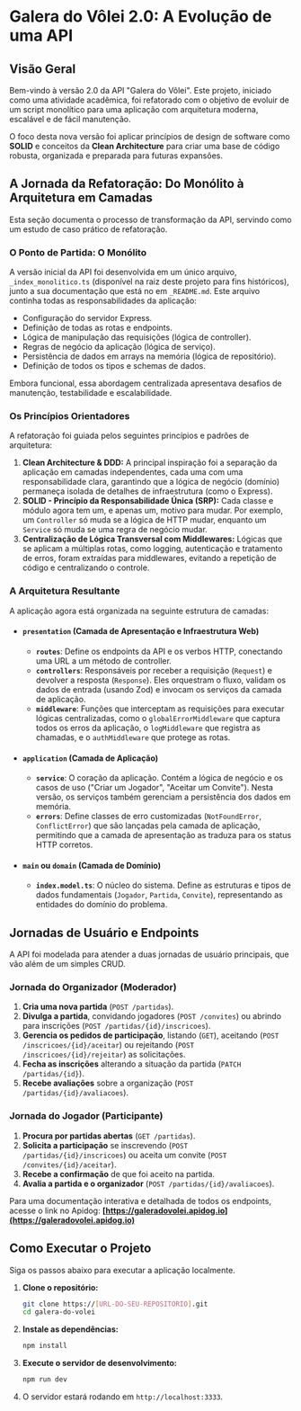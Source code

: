 # Galera do Vôlei 2.0: A Evolução de uma API

## Visão Geral

Bem-vindo à versão 2.0 da API "Galera do Vôlei". Este projeto, iniciado como uma atividade acadêmica, foi refatorado com o objetivo de evoluir de um script monolítico para uma aplicação com arquitetura moderna, escalável e de fácil manutenção.

O foco desta nova versão foi aplicar princípios de design de software como **SOLID** e conceitos da **Clean Architecture** para criar uma base de código robusta, organizada e preparada para futuras expansões.

## A Jornada da Refatoração: Do Monólito à Arquitetura em Camadas

Esta seção documenta o processo de transformação da API, servindo como um estudo de caso prático de refatoração.

### O Ponto de Partida: O Monólito

A versão inicial da API foi desenvolvida em um único arquivo, `_index_monolitico.ts` (disponível na raiz deste projeto para fins históricos), junto a sua documentação que está no em `_README.md`. Este arquivo continha todas as responsabilidades da aplicação:

* Configuração do servidor Express.
* Definição de todas as rotas e endpoints.
* Lógica de manipulação das requisições (lógica de controller).
* Regras de negócio da aplicação (lógica de serviço).
* Persistência de dados em arrays na memória (lógica de repositório).
* Definição de todos os tipos e schemas de dados.

Embora funcional, essa abordagem centralizada apresentava desafios de manutenção, testabilidade e escalabilidade.

### Os Princípios Orientadores

A refatoração foi guiada pelos seguintes princípios e padrões de arquitetura:

1.  **Clean Architecture & DDD:** A principal inspiração foi a separação da aplicação em camadas independentes, cada uma com uma responsabilidade clara, garantindo que a lógica de negócio (domínio) permaneça isolada de detalhes de infraestrutura (como o Express).
2.  **SOLID - Princípio da Responsabilidade Única (SRP):** Cada classe e módulo agora tem um, e apenas um, motivo para mudar. Por exemplo, um `Controller` só muda se a lógica de HTTP mudar, enquanto um `Service` só muda se uma regra de negócio mudar.
3.  **Centralização de Lógica Transversal com Middlewares:** Lógicas que se aplicam a múltiplas rotas, como logging, autenticação e tratamento de erros, foram extraídas para middlewares, evitando a repetição de código e centralizando o controle.

### A Arquitetura Resultante

A aplicação agora está organizada na seguinte estrutura de camadas:

* #### `presentation` (Camada de Apresentação e Infraestrutura Web)
    * **`routes`**: Define os endpoints da API e os verbos HTTP, conectando uma URL a um método de controller.
    * **`controllers`**: Responsáveis por receber a requisição (`Request`) e devolver a resposta (`Response`). Eles orquestram o fluxo, validam os dados de entrada (usando Zod) e invocam os serviços da camada de aplicação.
    * **`middleware`**: Funções que interceptam as requisições para executar lógicas centralizadas, como o `globalErrorMiddleware` que captura todos os erros da aplicação, o `logMiddleware` que registra as chamadas, e o `authMiddleware` que protege as rotas.

* #### `application` (Camada de Aplicação)
    * **`service`**: O coração da aplicação. Contém a lógica de negócio e os casos de uso ("Criar um Jogador", "Aceitar um Convite"). Nesta versão, os serviços também gerenciam a persistência dos dados em memória.
    * **`errors`**: Define classes de erro customizadas (`NotFoundError`, `ConflictError`) que são lançadas pela camada de aplicação, permitindo que a camada de apresentação as traduza para os status HTTP corretos.

* #### `main` ou `domain` (Camada de Domínio)
    * **`index.model.ts`**: O núcleo do sistema. Define as estruturas e tipos de dados fundamentais (`Jogador`, `Partida`, `Convite`), representando as entidades do domínio do problema.

## Jornadas de Usuário e Endpoints

A API foi modelada para atender a duas jornadas de usuário principais, que vão além de um simples CRUD.

### Jornada do Organizador (Moderador)
1.  **Cria uma nova partida** (`POST /partidas`).
2.  **Divulga a partida**, convidando jogadores (`POST /convites`) ou abrindo para inscrições (`POST /partidas/{id}/inscricoes`).
3.  **Gerencia os pedidos de participação**, listando (`GET`), aceitando (`POST /inscricoes/{id}/aceitar`) ou rejeitando (`POST /inscricoes/{id}/rejeitar`) as solicitações.
4.  **Fecha as inscrições** alterando a situação da partida (`PATCH /partidas/{id}`).
5.  **Recebe avaliações** sobre a organização (`POST /partidas/{id}/avaliacoes`).

### Jornada do Jogador (Participante)
1.  **Procura por partidas abertas** (`GET /partidas`).
2.  **Solicita a participação** se inscrevendo (`POST /partidas/{id}/inscricoes`) ou aceita um convite (`POST /convites/{id}/aceitar`).
3.  **Recebe a confirmação** de que foi aceito na partida.
4.  **Avalia a partida e o organizador** (`POST /partidas/{id}/avaliacoes`).

Para uma documentação interativa e detalhada de todos os endpoints, acesse o link no Apidog:
**[https://galeradovolei.apidog.io](https://galeradovolei.apidog.io)**

## Como Executar o Projeto

Siga os passos abaixo para executar a aplicação localmente.

1.  **Clone o repositório:**
    ```bash
    git clone https://[URL-DO-SEU-REPOSITORIO].git
    cd galera-do-volei
    ```

2.  **Instale as dependências:**
    ```bash
    npm install
    ```

3.  **Execute o servidor de desenvolvimento:**
    ```bash
    npm run dev
    ```

4.  O servidor estará rodando em `http://localhost:3333`.